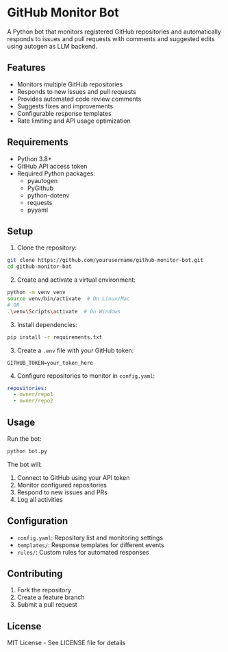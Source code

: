 # GitHub Monitor Bot

A Python bot that monitors registered GitHub repositories and automatically responds to issues and pull requests with comments and suggested edits using autogen as LLM backend.

## Features

- Monitors multiple GitHub repositories
- Responds to new issues and pull requests
- Provides automated code review comments
- Suggests fixes and improvements
- Configurable response templates
- Rate limiting and API usage optimization

## Requirements

- Python 3.8+
- GitHub API access token
- Required Python packages:
  - pyautogen
  - PyGithub
  - python-dotenv
  - requests
  - pyyaml

## Setup

1. Clone the repository:
```bash
git clone https://github.com/yourusername/github-monitor-bot.git
cd github-monitor-bot
```

2. Create and activate a virtual environment:
```bash
python -m venv venv
source venv/bin/activate  # On Linux/Mac
# OR
.\venv\Scripts\activate  # On Windows
```

3. Install dependencies:
```bash
pip install -r requirements.txt
```

3. Create a `.env` file with your GitHub token:
```
GITHUB_TOKEN=your_token_here
```

4. Configure repositories to monitor in `config.yaml`:
```yaml
repositories:
  - owner/repo1
  - owner/repo2
```

## Usage

Run the bot:
```bash
python bot.py
```

The bot will:
1. Connect to GitHub using your API token
2. Monitor configured repositories
3. Respond to new issues and PRs
4. Log all activities

## Configuration

- `config.yaml`: Repository list and monitoring settings
- `templates/`: Response templates for different events
- `rules/`: Custom rules for automated responses

## Contributing

1. Fork the repository
2. Create a feature branch
3. Submit a pull request

## License

MIT License - See LICENSE file for details
